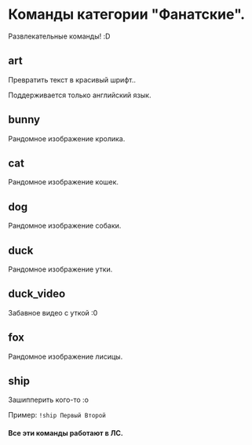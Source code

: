 # Команды категории "Фанатские".
Развлекательные команды! :D
## art
Превратить текст в красивый шрифт..

Поддерживается только английский язык.
## bunny
Рандомное изображение кролика.
## cat
Рандомное изображение кошек.
## dog
Рандомное изображение собаки.
## duck
Рандомное изображение утки.
## duck_video
Забавное видео с уткой :0
## fox
Рандомное изображение лисицы.
## ship
Зашипперить кого-то :o

Пример: `!ship Первый Второй`

#### Все эти команды работают в ЛС.